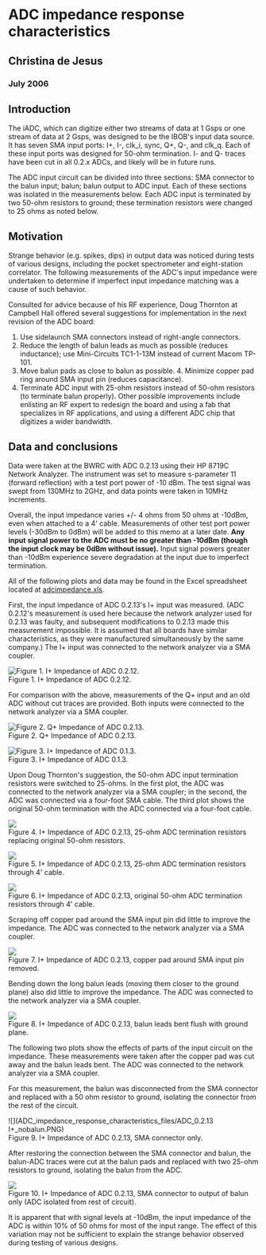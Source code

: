 ADC impedance response characteristics
======================================

Christina de Jesus
------------------

### July 2006

Introduction
------------

The iADC, which can digitize either two streams of data at 1 Gsps or one
stream of data at 2 Gsps, was designed to be the IBOB's input data
source. It has seven SMA input ports: I+, I-, clk\_i, sync, Q+, Q-, and
clk\_q. Each of these input ports was designed for 50-ohm termination.
I- and Q- traces have been cut in all 0.2.x ADCs, and likely will be in
future runs.

The ADC input circuit can be divided into three sections: SMA connector
to the balun input; balun; balun output to ADC input. Each of these
sections was isolated in the measurements below. Each ADC input is
terminated by two 50-ohm resistors to ground; these termination
resistors were changed to 25 ohms as noted below.

Motivation
----------

Strange behavior (e.g. spikes, dips) in output data was noticed during
tests of various designs, including the pocket spectrometer and
eight-station correlator. The following measurements of the ADC's input
impedance were undertaken to determine if imperfect input impedance
matching was a cause of such behavior.

Consulted for advice because of his RF experience, Doug Thornton at
Campbell Hall offered several suggestions for implementation in the next
revision of the ADC board:
1. Use sidelaunch SMA connectors instead of right-angle connectors.
2. Reduce the length of balun leads as much as possible (reduces
inductance); use Mini-Circuits TC1-1-13M instead of current Macom
TP-101.
3. Move balun pads as close to balun as possible. 4. Minimize copper pad
ring around SMA input pin (reduces capacitance).
5. Terminate ADC input with 25-ohm resistors instead of 50-ohm resistors
(to terminate balun properly).
Other possible improvements include enlisting an RF expert to redesign
the board and using a fab that specializes in RF applications, and using
a different ADC chip that digitizes a wider bandwidth.

Data and conclusions
--------------------

Data were taken at the BWRC with ADC 0.2.13 using their HP 8719C Network
Analyzer. The instrument was set to measure s-parameter 11 (forward
reflection) with a test port power of -10 dBm. The test signal was swept
from 130MHz to 2GHz, and data points were taken in 10MHz increments.

Overall, the input impedance varies +/- 4 ohms from 50 ohms at -10dBm,
even when attached to a 4' cable. Measurements of other test port power
levels (-30dBm to 0dBm) will be added to this memo at a later date.
**Any input signal power to the ADC must be no greater than -10dBm
(though the input clock may be 0dBm without issue).** Input signal
powers greater than -10dBm experience severe degradation at the input
due to imperfect termination.

All of the following plots and data may be found in the Excel
spreadsheet located at
[adcimpedance.xls](ADC_impedance_response_characteristics_files/adcimpedance.xls).

First, the input impedance of ADC 0.2.13's I+ input was measured. (ADC
0.2.12's measurement is used here because the network analyzer used for
0.2.13 was faulty, and subsequent modifications to 0.2.13 made this
measurement impossible. It is assumed that all boards have similar
characteristics, as they were manufactured simultaneously by the same
company.) The I+ input was connected to the network analyzer via a SMA
coupler.

![Figure 1. I+ Impedance of ADC 0.2.12.](ADC_impedance_response_characteristics_files/ADC_0.2.12_I+.PNG)\
Figure 1. I+ Impedance of ADC 0.2.12.

For comparison with the above, measurements of the Q+ input and an old
ADC without cut traces are provided. Both inputs were connected to the
network analyzer via a SMA coupler.

![Figure 2. Q+ Impedance of ADC 0.2.13.](ADC_impedance_response_characteristics_files/ADC_0.2.13_Q+.PNG)\
Figure 2. Q+ Impedance of ADC 0.2.13.

![Figure 3. I+ Impedance of ADC 0.1.3.](ADC_impedance_response_characteristics_files/ADC_0.1.3_I+(uncuttraces).PNG)\
Figure 3. I+ Impedance of ADC 0.1.3.

Upon Doug Thornton's suggestion, the 50-ohm ADC input termination
resistors were switched to 25-ohms. In the first plot, the ADC was
connected to the network analyzer via a SMA coupler; in the second, the
ADC was connected via a four-foot SMA cable. The third plot shows the
original 50-ohm termination with the ADC connected via a four-foot
cable.

![](ADC_impedance_response_characteristics_files/ADC_0.2.13_I+_25ohms.PNG)\
Figure 4. I+ Impedance of ADC 0.2.13, 25-ohm ADC termination resistors
replacing original 50-ohm resistors.

![](ADC_impedance_response_characteristics_files/ADC_0.2.13_I+_cable_25ohms.PNG)\
Figure 5. I+ Impedance of ADC 0.2.13, 25-ohm ADC termination resistors
through 4' cable.

![](ADC_impedance_response_characteristics_files/ADC_0.2.13_I+cable_50ohms.PNG)\
Figure 6. I+ Impedance of ADC 0.2.13, original 50-ohm ADC termination
resistors through 4' cable.

Scraping off copper pad around the SMA input pin did little to improve
the impedance. The ADC was connected to the network analyzer via a SMA
coupler.

![](ADC_impedance_response_characteristics_files/ADC_0.2.13_I+_nopad.PNG)\
Figure 7. I+ Impedance of ADC 0.2.13, copper pad around SMA input pin
removed.

Bending down the long balun leads (moving them closer to the ground
plane) also did little to improve the impedance. The ADC was connected
to the network analyzer via a SMA coupler.

![](ADC_impedance_response_characteristics_files/ADC_0.2.13_I+_bentleads.PNG)\
Figure 8. I+ Impedance of ADC 0.2.13, balun leads bent flush with ground
plane.

The following two plots show the effects of parts of the input circuit
on the impedance. These measurements were taken after the copper pad was
cut away and the balun leads bent. The ADC was connected to the network
analyzer via a SMA coupler.

For this measurement, the balun was disconnected from the SMA connector
and replaced with a 50 ohm resistor to ground, isolating the connector
from the rest of the circuit.

![](ADC_impedance_response_characteristics_files/ADC_0.2.13 I+_nobalun.PNG)\
Figure 9. I+ Impedance of ADC 0.2.13, SMA connector only.

After restoring the connection between the SMA connector and balun, the
balun-ADC traces were cut at the balun pads and replaced with two 25-ohm
resistors to ground, isolating the balun from the ADC.

![](ADC_impedance_response_characteristics_files/ADC_0.2.13_I+_isolatedbalun.PNG)\
Figure 10. I+ Impedance of ADC 0.2.13, SMA connector to output of balun
only (ADC isolated from rest of circuit).

It is apparent that with signal levels at -10dBm, the input impedance of
the ADC is within 10% of 50 ohms for most of the input range. The effect
of this variation may not be sufficient to explain the strange behavior
observed during testing of various designs.

